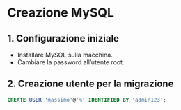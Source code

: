 # Creazione MySQL

## 1. Configurazione iniziale
- Installare MySQL sulla macchina.
- Cambiare la password all’utente root.

## 2. Creazione utente per la migrazione
```sql
CREATE USER 'massimo'@'%' IDENTIFIED BY 'admin123';

